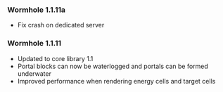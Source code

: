 ### Wormhole 1.1.11a
- Fix crash on dedicated server

### Wormhole 1.1.11
- Updated to core library 1.1
- Portal blocks can now be waterlogged and portals can be formed underwater
- Improved performance when rendering energy cells and target cells
